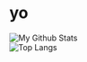 # yo

![My Github Stats](https://github-readme-stats.vercel.app/api?username=tabthedev&layout=donut&theme=outrun)
<br>
![Top Langs](https://github-readme-stats.vercel.app/api/top-langs/?username=tabthedev&layout=donut&theme=outrun)
